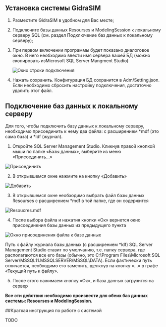 
## Установка системы GidraSIM

1.	Разместите GidraSIM в удобном для Вас месте;
2.	Подключите базы данных Resourses и ModelingSession к локальному серверу SQL (см. раздел Подключение баз данных к локальному серверу);
3.  При первом включении программы будет показано диалоговое окно. В него необходимо ввести имя сервера вашей БД (можно скопировать изMicrosoft SQL Server Mangment Studio)

    ![Окно строки подключения](https://pp.userapi.com/c639816/v639816560/50133/ZMHfuP87IlU.jpg)

4.  Нажать сохранить. Конфигурация БД сохранится в Adm/Setting.json. Если необходимо сбросить настройку подключения, достаточно удалить этот файл.


## Подключение баз данных к локальному серверу
Для того, чтобы подключить базу данных к локальному серверу, необходимо присоединить к нему два файла: с расширением *mdf (это сама база) и *ldf (журнал).
1. Откройте SQL Server Management Studio. Кликнув правой кнопкой мыши по папке «Базы данных», выберите из меню «Присоединить...» 

![Присоединить](https://pp.userapi.com/c840739/v840739560/180a4/fnx7Bm0ucPs.jpg)

2. В открывшемся окне нажмите на кнопку «Добавить» 

![Добавить](https://pp.userapi.com/c840739/v840739560/180ab/ye3M0si1BMs.jpg)

3. В открывшемся окне необходимо выбрать файл базы данных Resourses с расширением *mdf  в той папке, где он содержится

![Resoucres.mdf](https://pp.userapi.com/c840739/v840739560/180b2/aINdiNb9zY4.jpg)

4. После выбора файла и нажатия кнопки «Ок» вернется окно присоединения базы данных из предыдущего пункта

![Окно присоединения файла к базе данных](https://pp.userapi.com/c840739/v840739560/180b9/TSYFyJ818yM.jpg)

Путь к файлу журнала базы данных (с расширением *ldf) SQL Server Management Studio ставит по умолчанию, т.е. папку сервера, где располагаются все его базы (обычно, это C:\Program Files\Microsoft SQL Server\MSSQL11.MSSQLSERVER\MSSQL\DATA). Если фактически путь отличается, необходимо его заменить, щелкнув на кнопку «...» в графе «Текущий путь к файлу».

5. После этого нажимаем кнопку «Ок», и база данных загрузится на сервер

**Все эти действия необходимо произвести для обеих баз данных системы: Resourses и ModelingSession.**

##Краткая инструкция по работе с системой

TODO
